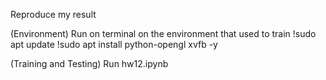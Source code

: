Reproduce my result

(Environment)
Run on terminal on the environment that used to train
!sudo apt update
!sudo apt install python-opengl xvfb -y

(Training and Testing)
Run hw12.ipynb